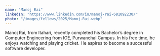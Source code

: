 ```yaml
---
name: "Manoj Rai"
linkedIn: "https://www.linkedin.com/in/manoj-rai-681092230/"
photo: "/images/fellows/2025/Manoj-Rai.webp"
---
```


Manoj Rai, from Itahari, recently completed his Bachelor’s degree in Computer Engineering from IOE, Purwanchal Campus. In his free time, he enjoys watching and playing cricket. He aspires to become a successful software developer.

